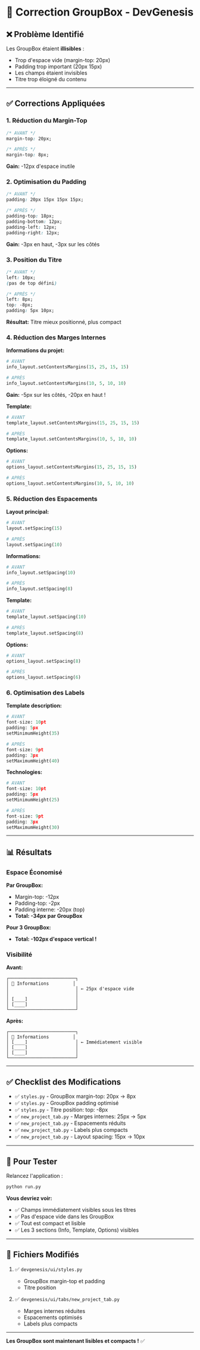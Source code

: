 # 🔧 Correction GroupBox - DevGenesis

## ❌ Problème Identifié

Les GroupBox étaient **illisibles** :
- Trop d'espace vide (margin-top: 20px)
- Padding trop important (20px 15px)
- Les champs étaient invisibles
- Titre trop éloigné du contenu

---

## ✅ Corrections Appliquées

### 1. **Réduction du Margin-Top**
```css
/* AVANT */
margin-top: 20px;

/* APRÈS */
margin-top: 8px;
```
**Gain:** -12px d'espace inutile

### 2. **Optimisation du Padding**
```css
/* AVANT */
padding: 20px 15px 15px 15px;

/* APRÈS */
padding-top: 18px;
padding-bottom: 12px;
padding-left: 12px;
padding-right: 12px;
```
**Gain:** -3px en haut, -3px sur les côtés

### 3. **Position du Titre**
```css
/* AVANT */
left: 10px;
(pas de top défini)

/* APRÈS */
left: 8px;
top: -8px;
padding: 5px 10px;
```
**Résultat:** Titre mieux positionné, plus compact

### 4. **Réduction des Marges Internes**

**Informations du projet:**
```python
# AVANT
info_layout.setContentsMargins(15, 25, 15, 15)

# APRÈS
info_layout.setContentsMargins(10, 5, 10, 10)
```
**Gain:** -5px sur les côtés, -20px en haut !

**Template:**
```python
# AVANT
template_layout.setContentsMargins(15, 25, 15, 15)

# APRÈS
template_layout.setContentsMargins(10, 5, 10, 10)
```

**Options:**
```python
# AVANT
options_layout.setContentsMargins(15, 25, 15, 15)

# APRÈS
options_layout.setContentsMargins(10, 5, 10, 10)
```

### 5. **Réduction des Espacements**

**Layout principal:**
```python
# AVANT
layout.setSpacing(15)

# APRÈS
layout.setSpacing(10)
```

**Informations:**
```python
# AVANT
info_layout.setSpacing(10)

# APRÈS
info_layout.setSpacing(8)
```

**Template:**
```python
# AVANT
template_layout.setSpacing(10)

# APRÈS
template_layout.setSpacing(8)
```

**Options:**
```python
# AVANT
options_layout.setSpacing(8)

# APRÈS
options_layout.setSpacing(6)
```

### 6. **Optimisation des Labels**

**Template description:**
```python
# AVANT
font-size: 10pt
padding: 5px
setMinimumHeight(35)

# APRÈS
font-size: 9pt
padding: 3px
setMaximumHeight(40)
```

**Technologies:**
```python
# AVANT
font-size: 10pt
padding: 5px
setMinimumHeight(25)

# APRÈS
font-size: 9pt
padding: 3px
setMaximumHeight(30)
```

---

## 📊 Résultats

### Espace Économisé

**Par GroupBox:**
- Margin-top: -12px
- Padding-top: -2px
- Padding interne: -20px (top)
- **Total: -34px par GroupBox**

**Pour 3 GroupBox:**
- **Total: -102px d'espace vertical !**

### Visibilité

**Avant:**
```
┌─────────────────────────┐
│ 📝 Informations         │
│                         │ ← 25px d'espace vide
│                         │
│ [____]                  │
│ [____]                  │
└─────────────────────────┘
```

**Après:**
```
┌─────────────────────────┐
│ 📝 Informations         │
│ [____]                  │ ← Immédiatement visible
│ [____]                  │
│ [____]                  │
└─────────────────────────┘
```

---

## ✅ Checklist des Modifications

- ✅ `styles.py` - GroupBox margin-top: 20px → 8px
- ✅ `styles.py` - GroupBox padding optimisé
- ✅ `styles.py` - Titre position: top: -8px
- ✅ `new_project_tab.py` - Marges internes: 25px → 5px
- ✅ `new_project_tab.py` - Espacements réduits
- ✅ `new_project_tab.py` - Labels plus compacts
- ✅ `new_project_tab.py` - Layout spacing: 15px → 10px

---

## 🚀 Pour Tester

Relancez l'application :
```cmd
python run.py
```

**Vous devriez voir:**
- ✅ Champs immédiatement visibles sous les titres
- ✅ Pas d'espace vide dans les GroupBox
- ✅ Tout est compact et lisible
- ✅ Les 3 sections (Info, Template, Options) visibles

---

## 📝 Fichiers Modifiés

1. ✅ `devgenesis/ui/styles.py`
   - GroupBox margin-top et padding
   - Titre position

2. ✅ `devgenesis/ui/tabs/new_project_tab.py`
   - Marges internes réduites
   - Espacements optimisés
   - Labels plus compacts

---

**Les GroupBox sont maintenant lisibles et compacts !** ✅

